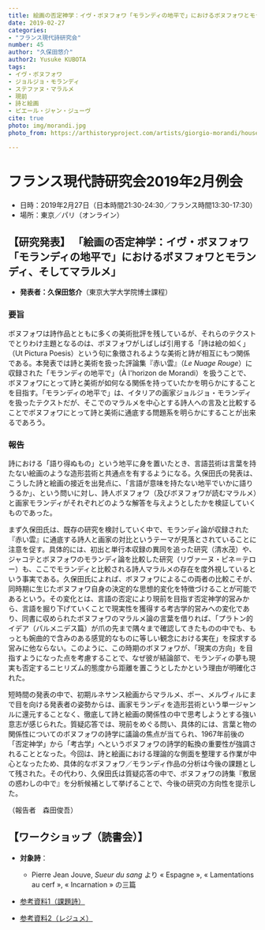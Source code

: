 ```yaml
---
title: 絵画の否定神学：イヴ・ボヌフォワ「モランディの地平で」におけるボヌフォワとモランディ、そしてマラルメ
date: 2019-02-27
categories:
- "フランス現代詩研究会"
number: 45
author: "久保田悠介"
author2: Yusuke KUBOTA
tags:
- イヴ・ボヌフォワ
- ジョルジョ・モランディ
- ステファヌ・マラルメ
- 現前
- 詩と絵画
- ピエール・ジャン・ジューヴ
cite: true
photo: img/morandi.jpg
photo_from: https://arthistoryproject.com/artists/giorgio-morandi/houses-of-campiaro-in-grizzana

---
```


# フランス現代詩研究会2019年2月例会

- 日時：2019年2月27日（日本時間21:30-24:30／フランス時間13:30-17:30）
- 場所：東京／パリ（オンライン）

## 【研究発表】 「絵画の否定神学：イヴ・ボヌフォワ「モランディの地平で」におけるボヌフォワとモランディ、そしてマラルメ」

- **発表者：久保田悠介**（東京大学大学院博士課程）

<!--more-->

### 要旨

ボヌフォワは詩作品とともに多くの美術批評を残しているが、それらのテクストでとりわけ主題となるのは、ボヌフォワがしばしば引用する「詩は絵の如く」（Ut Pictura Poesis）という句に象徴されるような美術と詩が相互にもつ関係である。本発表では詩と美術を扱った評論集『赤い雲』（*Le Nuage Rouge*）に収録された「モランディの地平で」（À l'horizon de Morandi）を扱うことで、ボヌフォワにとって詩と美術が如何なる関係を持っていたかを明らかにすることを目指す。「モランディの地平で」は、イタリアの画家ジョルジョ・モランディを扱ったテクストだが、そこでのマラルメを中心とする詩人への言及と比較することでボヌフォワにとって詩と美術に通底する問題系を明らかにすることが出来るであろう。

### 報告


詩における「語り得ぬもの」という地平に身を置いたとき、言語芸術は言葉を持たない絵画のような造形芸術と共通点を有するようになる。久保田氏の発表は、こうした詩と絵画の接近を出発点に、「言語が意味を持たない地平でいかに語りうるか」、という問いに対し、詩人ボヌフォワ（及びボヌフォワが読むマラルメ）と画家モランディがそれぞれどのような解答を与えようとしたかを検証していくものであった。

まず久保田氏は、既存の研究を検討していく中で、モランディ論が収録された『赤い雲』に通底する詩人と画家の対比というテーマが見落とされていることに注意を促す。具体的には、初出と単行本収録の異同を追った研究（清水茂）や、ジャコテとボヌフォワのモランディ論を比較した研究（リヴァーヌ・ピネ＝テロー）も、ここでモランディと比較される詩人マラルメの存在を度外視しているという事実である。久保田氏によれば、ボヌフォワによるこの両者の比較こそが、同時期に生じたボヌフォワ自身の決定的な思想的変化を特徴づけることが可能であるという。その変化とは、言語の否定により現前を目指す否定神学的営みから、言語を掘り下げていくことで現実性を獲得する考古学的営みへの変化であり、同書に収められたボヌフォワのマラルメ論の言葉を借りれば、「プラトン的イデア（パルメニデス篇）が爪の先まで隅々まで確認してきたものの中でも、もっとも婉曲的で含みのある感覚的なものに等しい観念における実在」を探求する営みに他ならない。このように、この時期のボヌフォワが、「現実の方向」を目指すようになった点を考慮することで、なぜ彼が結論部で、モランディの夢も現実も否定するニヒリズム的態度から距離を置こうとしたかという理由が明確化された。

短時間の発表の中で、初期ルネサンス絵画からマラルメ、ポー、メルヴィルにまで目を向ける発表者の姿勢からは、画家モランディを造形芸術という単一ジャンルに還元することなく、徹底して詩と絵画の関係性の中で思考しようとする強い意志が感じられた。質疑応答では、現前をめぐる問い、具体的には、言葉と物の関係性についてのボヌフォワの詩学に議論の焦点が当てられ、1967年前後の「否定神学」から「考古学」へというボヌフォワの詩学的転換の重要性が強調されることとなった。今回は、詩と絵画における理論的な側面を整理する作業が中心となったため、具体的なボヌフォワ／モランディ作品の分析は今後の課題として残された。その代わり、久保田氏は質疑応答の中で、ボヌフォワの詩集『敷居の惑わしの中で』を分析候補として挙げることで、今後の研究の方向性を提示した。

（報告者　森田俊吾）

## 【ワークショップ（読書会）】

- **対象詩**：

	- Pierre Jean Jouve, *Sueur du sang* より « Espagne », « Lamentations au cerf », « Incarnation » の三篇

- [参考資料1（課題詩）](https://groups.google.com/d/msg/poesiecontemporaine/llYLiyhS0mU/21X_3UYfBAAJ)
- [参考資料2（レジュメ）](https://groups.google.com/d/msg/poesiecontemporaine/pMjvriCNWnA/aQlLv-KKBwAJ)
